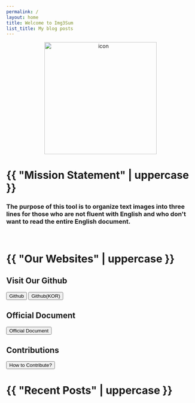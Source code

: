 ```yaml
---
permalink: /
layout: home
title: Welcome to Img3Sum
list_title: My blog posts
---
```


<p style="text-align:center;"><img src="https://camo.githubusercontent.com/9e81b7f66200f8615ef8bde58f9c50524bee4f532f81cf096748eae8e0dafe08/68747470733a2f2f706f737466696c65732e707374617469632e6e65742f4d6a41794d5445784d4468664d5467772f4d4441784e6a4d324d6a6b354e5445774f54517a2e7573495369687433503546343141472d34533258474c4a314b5638397a50615738426778396a476137396f672e4254526e544143474a4f4a7738766a363634776d7277473539356865515f6f414b447655574f682d707951672e504e472e6b616f6172612f496d673353756d2e706e673f747970653d77373733" alt="icon" width="300" height="300"></p>

<h1>{{ "Mission Statement" | uppercase }}</h1>
<h3> The purpose of this tool is to organize text images into three lines for those who are not fluent with English and who don't want to read the entire English document. </h3>
<br>


<h1>{{ "Our Websites" | uppercase }}</h1>
<h2>Visit Our Github</h2>

<div class ="link-buttons">
<button type="button" class="btn btn-default" onclick="window.location.href='https://github.com/Lainshower/Img3Sum';">Github</button>
<button onclick="window.location.href='https://github.com/Lainshower/Img3Sum/blob/main/README_ko.md';">Github(KOR)</button>


</div>

<span></span>
<h2>Official Document</h2>
<button onclick="window.location.href='https://img3sum.readthedocs.io/en/main/';">Official Document</button>

<h2>Contributions</h2>
<button onclick="window.location.href='https://img3sum.readthedocs.io/en/main/Contribution/Contributing.html#how-can-i-contribute';">How to Contribute?</button>



<br>
<h1>{{ "Recent Posts" | uppercase }}</h1>